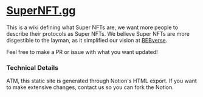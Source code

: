 # [SuperNFT.gg](https://supernft.gg)

This is a wiki defining what Super NFTs are, we want more people to describe their protocols as Super NFTs.
We believe Super NFTs are more disgestible to the layman, as it simplified our vision at [BEBverse](https://beb.xyz).

Feel free to make a PR or issue with what you want updated!

### Technical Details

ATM, this static site is generated through Notion's HTML export. If you want to make extensive changes, contact us so you can fork the Notion.
